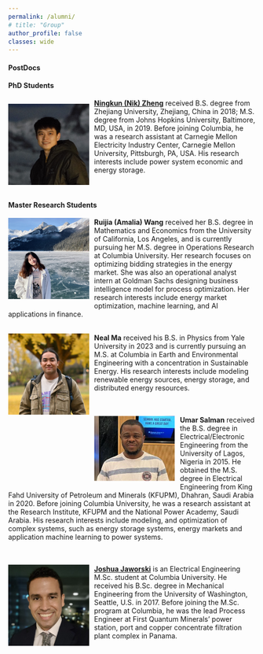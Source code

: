 ```yaml
---
permalink: /alumni/
# title: "Group"
author_profile: false
classes: wide
---
```


#### PostDocs


#### PhD Students

<img style="float: left;  margin-top: 10px;
  margin-bottom: 10px;
  margin-right: 10px;
  margin-left: 0px;" src="/assets/images/Nik_Portrait_2.jpg" width="165px" >

[**Ningkun (Nik) Zheng**](https://ningkunzheng.github.io/) received B.S. degree from Zhejiang University, Zhejiang, China in 2018; M.S. degree from Johns Hopkins University, Baltimore, MD, USA, in 2019.  Before joining Columbia, he was a research assistant at Carnegie Mellon Electricity Industry Center, Carnegie Mellon University, Pittsburgh, PA, USA. His research interests include power system economic and energy storage.
<br />
<br />
<br />


#### Master Research Students

<img style="float: left;  margin-top: 0px;
  margin-bottom: 10px;
  margin-right: 10px;
  margin-left: 0px;" src="/assets/images/ruijia.jpeg" width="165px" >

**Ruijia (Amalia) Wang** received her B.S. degree in Mathematics and Economics from the University of California, Los Angeles, and is currently pursuing her M.S. degree in Operations Research at Columbia University. Her research focuses on optimizing bidding strategies in the energy market. She was also an operational analyst intern at Goldman Sachs designing business intelligence model for process optimization. Her research interests include energy market optimization, machine learning, and AI applications in finance.
<br />
<br />

<img style="float: left;  margin-top: 0px;
  margin-bottom: 10px;
  margin-right: 10px;
  margin-left: 0px;" src="/assets/images/neal.jpg" width="165px" >

**Neal Ma** received his B.S. in Physics from Yale University in 2023 and is currently pursuing an M.S. at Columbia in Earth and Environmental Engineering with a concentration in Sustainable Energy. His research interests include modeling renewable energy sources, energy storage, and distributed energy resources.
<br />
<br />
<br />

<img style="float: left;  margin-top: 0px;
  margin-bottom: 10px;
  margin-right: 10px;
  margin-left: 0px;" src="/assets/images/umar.png" width="165px" >

**Umar Salman** received the B.S. degree in Electrical/Electronic Engineering from the University of Lagos, Nigeria in 2015. He obtained the M.S. degree in Electrical Engineering from King Fahd University of Petroleum and Minerals (KFUPM), Dhahran, Saudi Arabia in 2020. Before joining Columbia University, he was a research assistant at the Research Institute, KFUPM and the National Power Academy, Saudi Arabia. His research interests include modeling, and optimization of complex systems, such as energy storage systems, energy markets and  application machine learning to power systems.
<br />
<br />
<br />

<img style="float: left;  margin-top: 0px;
  margin-bottom: 10px;
  margin-right: 10px;
  margin-left: 0px;" src="/assets/images/joshua.jpg" width="165px" >

[**Joshua Jaworski**](https://www.linkedin.com/in/jjjaworski/) is an Electrical Engineering M.Sc. student at Columbia University. He received his B.Sc. degree in Mechanical Engineering from the University of Washington, Seattle, U.S. in 2017. Before joining the M.Sc. program at Columbia, he was the lead Process Engineer at First Quantum Minerals’ power station, port and copper concentrate filtration plant complex in Panama.
<br />
<br />
<br />
